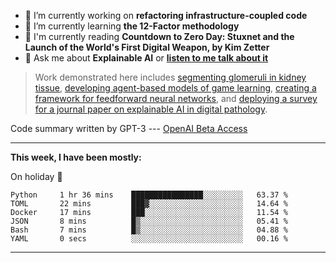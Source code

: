- 🔭 I’m currently working on **refactoring infrastructure-coupled code**
- 🌱 I’m currently learning **the 12-Factor methodology**
- 📖 I'm currently reading **Countdown to Zero Day: Stuxnet and the Launch of the World's First Digital Weapon, by Kim Zetter**
- 💬 Ask me about **Explainable AI** or **[listen to me talk about it](https://www.empaia.org/academy-2-3)**

> Work demonstrated here includes [segmenting glomeruli in kidney tissue](https://github.com/theodore-evans/glomeruli-segmentation), [developing agent-based models of game learning](https://github.com/theodore-evans/k-level-reasoning), [creating a framework for feedforward neural networks](https://github.com/theodore-evans/feedforward-neural-network), and [deploying a survey for a journal paper on explainable AI in digital pathology](https://github.com/theodore-evans/xai-in-digital-pathology). 

Code summary written by GPT-3 --- [OpenAI Beta Access](https://beta.openai.com/)

-------

**This week, I have been mostly:**

On holiday 🌴
<!--START_SECTION:waka-->

```text
Python     1 hr 36 mins    ████████████████░░░░░░░░░   63.37 %
TOML       22 mins         ███▓░░░░░░░░░░░░░░░░░░░░░   14.64 %
Docker     17 mins         ███░░░░░░░░░░░░░░░░░░░░░░   11.54 %
JSON       8 mins          █▒░░░░░░░░░░░░░░░░░░░░░░░   05.41 %
Bash       7 mins          █▒░░░░░░░░░░░░░░░░░░░░░░░   04.88 %
YAML       0 secs          ░░░░░░░░░░░░░░░░░░░░░░░░░   00.16 %
```

<!--END_SECTION:waka-->

-------
